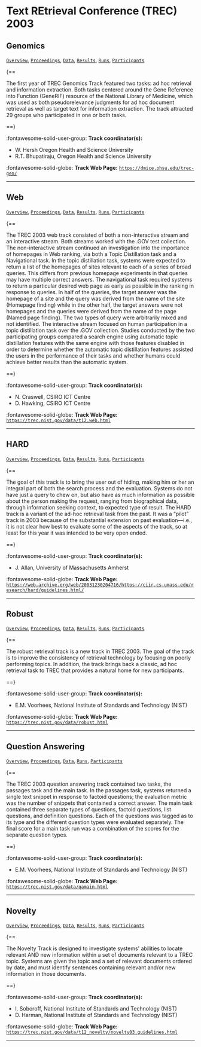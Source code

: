 # Text REtrieval Conference (TREC) 2003 

## Genomics

[`Overview`](./genomics/overview.md), [`Proceedings`](./genomics/proceedings.md), [`Data`](./genomics/data.md), [`Results`](./genomics/results.md), [`Runs`](./genomics/runs.md), [`Participants`](./genomics/participants.md)

{==

The first year of TREC Genomics Track featured two tasks: ad hoc retrieval and information extraction. Both tasks centered around the Gene Reference into Function (GeneRIF) resource of the National Library of Medicine, which was used as both pseudorelevance judgments for ad hoc document retrieval as well as target text for information extraction. The track attracted 29 groups who participated in one or both tasks.

==}

:fontawesome-solid-user-group: **Track coordinator(s):**

- W. Hersh Oregon Health and Science University 
- R.T. Bhupatiraju, Oregon Health and Science University 


:fontawesome-solid-globe: **Track Web Page:** [`https://dmice.ohsu.edu/trec-gen/`](https://dmice.ohsu.edu/trec-gen/) 

---

## Web

[`Overview`](./web/overview.md), [`Proceedings`](./web/proceedings.md), [`Data`](./web/data.md), [`Results`](./web/results.md), [`Runs`](./web/runs.md), [`Participants`](./web/participants.md)

{==

The TREC 2003 web track consisted of both a non-interactive stream and an interactive stream. Both streams worked with the .GOV test collection. The non-interactive stream continued an investigation into the importance of homepages in Web ranking, via both a Topic Distillation task and a Navigational task. In the topic distillation task, systems were expected to return a list of the homepages of sites relevant to each of a series of broad queries. This differs from previous homepage experiments in that queries may have multiple correct answers. The navigational task required systems to return a particular desired web page as early as possible in the ranking in response to queries. In half of the queries, the target answer was the homepage of a site and the query was derived from the name of the site (Homepage finding) while in the other half, the target answers were not homepages and the queries were derived from the name of the page (Named page finding). The two types of query were arbitrarily mixed and not identified. The interactive stream focused on human participation in a topic distillation task over the .GOV collection. Studies conducted by the two participating groups compared a search engine using automatic topic distillation features with the same engine with those features disabled in order to determine whether the automatic topic distillation features assisted the users in the performance of their tasks and whether humans could achieve better results than the automatic system.

==}

:fontawesome-solid-user-group: **Track coordinator(s):**

- N. Craswell, CSIRO ICT Centre 
- D. Hawking, CSIRO ICT Centre 


:fontawesome-solid-globe: **Track Web Page:** [`https://trec.nist.gov/data/t12.web.html`](https://trec.nist.gov/data/t12.web.html) 

---

## HARD

[`Overview`](./hard/overview.md), [`Proceedings`](./hard/proceedings.md), [`Data`](./hard/data.md), [`Results`](./hard/results.md), [`Runs`](./hard/runs.md), [`Participants`](./hard/participants.md)

{==

The goal of this track is to bring the user out of hiding, making him or her an integral part of both the search process and the evaluation. Systems do not have just a query to chew on, but also have as much information as possible about the person making the request, ranging from biographical data, through information seeking context, to expected type of result. The HARD track is a variant of the ad-hoc retrieval task from the past. It was a “pilot” track in 2003 because of the substantial extension on past evaluation—i.e., it is not clear how best to evaluate some of the aspects of the track, so at least for this year it was intended to be very open ended.

==}

:fontawesome-solid-user-group: **Track coordinator(s):**

- J. Allan, University of Massachusetts Amherst 


:fontawesome-solid-globe: **Track Web Page:** [`https://web.archive.org/web/20031230204716/https://ciir.cs.umass.edu/research/hard/guidelines.html/`](https://web.archive.org/web/20031230204716/https://ciir.cs.umass.edu/research/hard/guidelines.html/) 

---

## Robust

[`Overview`](./robust/overview.md), [`Proceedings`](./robust/proceedings.md), [`Data`](./robust/data.md), [`Results`](./robust/results.md), [`Runs`](./robust/runs.md), [`Participants`](./robust/participants.md)

{==

The robust retrieval track is a new track in TREC 2003. The goal of the track is to improve the consistency of retrieval technology by focusing on poorly performing topics. In addition, the track brings back a classic, ad hoc retrieval task to TREC that provides a natural home for new participants.

==}

:fontawesome-solid-user-group: **Track coordinator(s):**

- E.M. Voorhees, National Institute of Standards and Technology (NIST) 


:fontawesome-solid-globe: **Track Web Page:** [`https://trec.nist.gov/data/robust.html`](https://trec.nist.gov/data/robust.html) 

---

## Question Answering

[`Overview`](./qa/overview.md), [`Proceedings`](./qa/proceedings.md), [`Data`](./qa/data.md), [`Runs`](./qa/runs.md), [`Participants`](./qa/participants.md)

{==

The TREC 2003 question answering track contained two tasks, the passages task and the main task. In the passages task, systems returned a single text snippet in response to factoid questions; the evaluation metric was the number of snippets that contained a correct answer. The main task contained three separate types of questions, factoid questions, list questions, and definition questions. Each of the questions was tagged as to its type and the different question types were evaluated separately. The final score for a main task run was a combination of the scores for the separate question types.

==}

:fontawesome-solid-user-group: **Track coordinator(s):**

- E.M. Voorhees, National Institute of Standards and Technology (NIST) 


:fontawesome-solid-globe: **Track Web Page:** [`https://trec.nist.gov/data/qamain.html`](https://trec.nist.gov/data/qamain.html) 

---

## Novelty

[`Overview`](./novelty/overview.md), [`Proceedings`](./novelty/proceedings.md), [`Data`](./novelty/data.md), [`Results`](./novelty/results.md), [`Runs`](./novelty/runs.md), [`Participants`](./novelty/participants.md)

{==

The Novelty Track is designed to investigate systems' abilities to locate relevant AND new information within a set of documents relevant to a TREC topic. Systems are given the topic and a set of relevant documents ordered by date, and must identify sentences containing relevant and/or new information in those documents.

==}

:fontawesome-solid-user-group: **Track coordinator(s):**

- I. Soboroff, National Institute of Standards and Technology (NIST) 
- D. Harman, National Institute of Standards and Technology (NIST) 


:fontawesome-solid-globe: **Track Web Page:** [`https://trec.nist.gov/data/t12_novelty/novelty03.guidelines.html`](https://trec.nist.gov/data/t12_novelty/novelty03.guidelines.html) 

---

